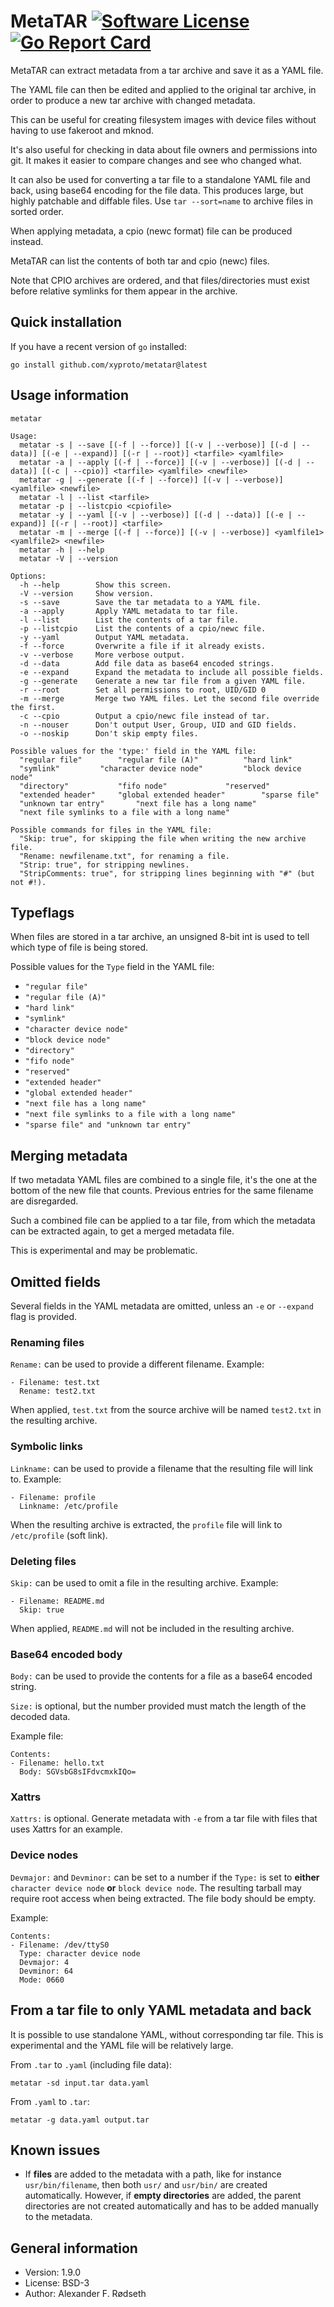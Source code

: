 # MetaTAR [![Software License](https://img.shields.io/badge/license-BSD-brightgreen.svg?style=flat-square)](LICENSE) [![Go Report Card](https://goreportcard.com/badge/github.com/xyproto/metatar?style=flat-square)](https://goreportcard.com/report/github.com/xyproto/metatar)

MetaTAR can extract metadata from a tar archive and save it as a YAML file.

The YAML file can then be edited and applied to the original tar archive, in order to produce a new tar archive with changed metadata.

This can be useful for creating filesystem images with device files without having to use fakeroot and mknod.

It's also useful for checking in data about file owners and permissions into git. It makes it easier to compare changes and see who changed what.

It can also be used for converting a tar file to a standalone YAML file and back, using base64 encoding for the file data. This produces large, but highly patchable and diffable files. Use `tar --sort=name` to archive files in sorted order.

When applying metadata, a cpio (newc format) file can be produced instead.

MetaTAR can list the contents of both tar and cpio (newc) files.

Note that CPIO archives are ordered, and that files/directories must exist before relative symlinks for them appear in the archive.

<!--
## Simple example

<a href="https://asciinema.org/a/bmsk91mof9cl9ccra7jc7pcs9"><img src="https://raw.githubusercontent.com/xyproto/metatar/main/img/metatar.gif" style="margin-left: 2em" alt="asciinema screencast"></a>
-->

## Quick installation

If you have a recent version of `go` installed:

    go install github.com/xyproto/metatar@latest

## Usage information


```
metatar

Usage:
  metatar -s | --save [(-f | --force)] [(-v | --verbose)] [(-d | --data)] [(-e | --expand)] [(-r | --root)] <tarfile> <yamlfile>
  metatar -a | --apply [(-f | --force)] [(-v | --verbose)] [(-d | --data)] [(-c | --cpio)] <tarfile> <yamlfile> <newfile>
  metatar -g | --generate [(-f | --force)] [(-v | --verbose)] <yamlfile> <newfile>
  metatar -l | --list <tarfile>
  metatar -p | --listcpio <cpiofile>
  metatar -y | --yaml [(-v | --verbose)] [(-d | --data)] [(-e | --expand)] [(-r | --root)] <tarfile>
  metatar -m | --merge [(-f | --force)] [(-v | --verbose)] <yamlfile1> <yamlfile2> <newfile>
  metatar -h | --help
  metatar -V | --version

Options:
  -h --help        Show this screen.
  -V --version     Show version.
  -s --save        Save the tar metadata to a YAML file.
  -a --apply       Apply YAML metadata to tar file.
  -l --list        List the contents of a tar file.
  -p --listcpio    List the contents of a cpio/newc file.
  -y --yaml        Output YAML metadata.
  -f --force       Overwrite a file if it already exists.
  -v --verbose     More verbose output.
  -d --data        Add file data as base64 encoded strings.
  -e --expand      Expand the metadata to include all possible fields.
  -g --generate    Generate a new tar file from a given YAML file.
  -r --root        Set all permissions to root, UID/GID 0
  -m --merge       Merge two YAML files. Let the second file override the first.
  -c --cpio        Output a cpio/newc file instead of tar.
  -n --nouser      Don't output User, Group, UID and GID fields.
  -o --noskip      Don't skip empty files.

Possible values for the 'type:' field in the YAML file:
  "regular file"		"regular file (A)"			"hard link"
  "symlink"			"character device node"			"block device node"
  "directory"			"fifo node"				"reserved"
  "extended header"		"global extended header"		"sparse file"
  "unknown tar entry"		"next file has a long name"
  "next file symlinks to a file with a long name"

Possible commands for files in the YAML file:
  "Skip: true", for skipping the file when writing the new archive file.
  "Rename: newfilename.txt", for renaming a file.
  "Strip: true", for stripping newlines.
  "StripComments: true", for stripping lines beginning with "#" (but not #!).
```

## Typeflags

When files are stored in a tar archive, an unsigned 8-bit int is used to tell which type of file is being stored.

Possible values for the `Type` field in the YAML file:

* `"regular file"`
* `"regular file (A)"`
* `"hard link"`
* `"symlink"`
* `"character device node"`
* `"block device node"`
* `"directory"`
* `"fifo node"`
* `"reserved"`
* `"extended header"`
* `"global extended header"`
* `"next file has a long name"`
* `"next file symlinks to a file with a long name"`
* `"sparse file" and "unknown tar entry"`


## Merging metadata

If two metadata YAML files are combined to a single file, it's the one at the bottom of the new file that counts.
Previous entries for the same filename are disregarded.

Such a combined file can be applied to a tar file, from which the metadata can be extracted again, to get a merged metadata file.

This is experimental and may be problematic.

## Omitted fields

Several fields in the YAML metadata are omitted, unless an `-e` or `--expand` flag is provided.

### Renaming files

`Rename:` can be used to provide a different filename. Example:

    - Filename: test.txt
      Rename: test2.txt

When applied, `test.txt` from the source archive will be named `test2.txt` in the resulting archive.

### Symbolic links

`Linkname:` can be used to provide a filename that the resulting file will link to. Example:

    - Filename: profile
      Linkname: /etc/profile

When the resulting archive is extracted, the `profile` file will link to `/etc/profile` (soft link).

### Deleting files

`Skip:` can be used to omit a file in the resulting archive. Example:

    - Filename: README.md
      Skip: true

When applied, `README.md` will not be included in the resulting archive.

### Base64 encoded body

`Body:` can be used to provide the contents for a file as a base64 encoded string.

`Size:` is optional, but the number provided must match the length of the decoded data.

Example file:

    Contents:
    - Filename: hello.txt
      Body: SGVsbG8sIFdvcmxkIQo=

### Xattrs

`Xattrs:` is optional. Generate metadata with `-e` from a tar file with files that uses Xattrs for an example.

### Device nodes

`Devmajor:` and `Devminor:` can be set to a number if the `Type:` is set to **either** `character device node` **or** `block device node`. The resulting tarball may require root access when being extracted. The file body should be empty.

Example:

    Contents:
    - Filename: /dev/ttyS0
      Type: character device node
      Devmajor: 4
      Devminor: 64
      Mode: 0660

## From a tar file to only YAML metadata and back

It is possible to use standalone YAML, without corresponding tar file. This is experimental and the YAML file will be relatively large.

From `.tar` to `.yaml` (including file data):

    metatar -sd input.tar data.yaml

From `.yaml` to `.tar`:

    metatar -g data.yaml output.tar

## Known issues

* If __files__ are added to the metadata with a path, like for instance `usr/bin/filename`, then both `usr/` and `usr/bin/` are created automatically. However, if __empty directories__ are added, the parent directories are not created automatically and has to be added manually to the metadata.

## General information

* Version: 1.9.0
* License: BSD-3
* Author: Alexander F. Rødseth

